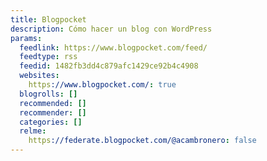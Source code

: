 ```yaml
---
title: Blogpocket
description: Cómo hacer un blog con WordPress
params:
  feedlink: https://www.blogpocket.com/feed/
  feedtype: rss
  feedid: 1482fb3dd4c879afc1429ce92b4c4908
  websites:
    https://www.blogpocket.com/: true
  blogrolls: []
  recommended: []
  recommender: []
  categories: []
  relme:
    https://federate.blogpocket.com/@acambronero: false
---
```

